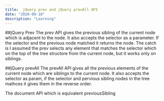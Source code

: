 ```yaml
---
title:  jQuery prev and jQuery prevAll API
date: "2020-09-10"
description: "Learning"
---
```

##jQuery Prev
The prev API gives the previous sibling of the current node which is adjacent to the node.
It also accepts the selector as a parameter. If the selector and the previous node matched it returns the node.
The catch is I assumed the prev selects any element that matches the selector which on the top of the tree structore from the current node, but it works only on siblings.

##jQuery prevAll
The prevAll API gives all the previous elements of the current node which are siblings to the current node.
It also accepts the selector as param, if the selector and pervious sibling nodes in the tree mathces it gives them in the reverse order.

The document API which is equivalent previousSibling